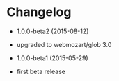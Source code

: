 Changelog
=========

* 1.0.0-beta2 (2015-08-12)

 * upgraded to webmozart/glob 3.0

* 1.0.0-beta1 (2015-05-29)

 * first beta release

